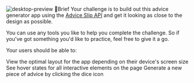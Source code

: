![desktop-preview](https://github.com/Esteban-Montecinos/advice-generator-app/assets/81337401/f7322b40-b734-4075-9339-d401ea8f9519)
📝Brief
Your challenge is to build out this advice generator app using the [Advice Slip API](https://api.adviceslip.com) and get it looking as close to the design as possible.

You can use any tools you like to help you complete the challenge. So if you've got something you'd like to practice, feel free to give it a go.

Your users should be able to:

View the optimal layout for the app depending on their device's screen size
See hover states for all interactive elements on the page
Generate a new piece of advice by clicking the dice icon
